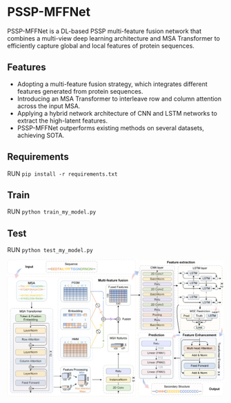 # PSSP-MFFNet
PSSP-MFFNet is a DL-based PSSP multi-feature fusion network that combines a multi-view deep learning architecture and MSA Transformer to
efficiently capture global and local features of protein sequences.

## Features
* Adopting a multi-feature fusion strategy, which integrates different features generated from protein sequences.
* Introducing an MSA Transformer to interleave row and column attention across the input MSA.
* Applying a hybrid network architecture of CNN and LSTM networks to extract the high-latent features.
* PSSP-MFFNet outperforms existing methods on several datasets, achieving SOTA.

## Requirements
RUN `pip install -r requirements.txt`


## Train
RUN `python train_my_model.py`

## Test
RUN `python test_my_model.py`

![network](picture/network.jpg)

